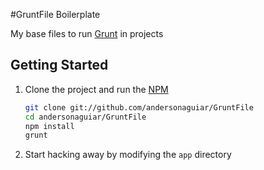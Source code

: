 #GruntFile Boilerplate

My base files to run [Grunt](http://gruntjs.com/) in projects

## Getting Started

1. Clone the project and run the [NPM](https://npmjs.org/)

	``` bash
	git clone git://github.com/andersonaguiar/GruntFile
	cd andersonaguiar/GruntFile
	npm install
	grunt
	```

2. Start hacking away by modifying the `app` directory

